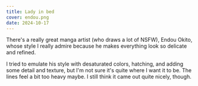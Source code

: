 ```yaml
---
title: Lady in bed
cover: endou.png
date: 2024-10-17
---
```

There's a really great manga artist (who draws a lot of NSFW), Endou Okito, whose style I really admire because he makes everything look so delicate and refined.

I tried to emulate his style with desaturated colors, hatching, and adding some detail and texture, but I'm not sure it's quite where I want it to be. The lines feel a bit too heavy maybe. I still think it came out quite nicely, though.